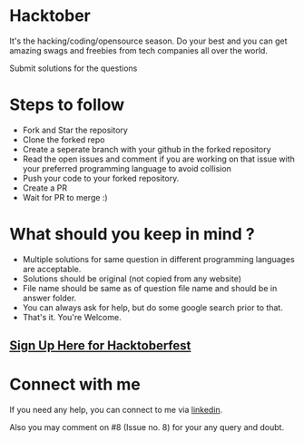 # Hacktober

It's the hacking/coding/opensource season. Do your best and you can get amazing swags and freebies from tech companies all over the world.

Submit solutions for the questions

# Steps to follow
* Fork and Star the repository
* Clone the forked repo
* Create a seperate branch with your github  in the forked repository
* Read the open issues and comment if you are working on that issue with your preferred programming language to avoid collision
* Push your code to your forked repository.
* Create a PR
* Wait for PR to merge :)

# What should you keep in mind ?
* Multiple solutions for same question in different programming languages are acceptable.
* Solutions should be original (not copied from any website)
* File name should be same as of question file name and should be in answer folder.
* You can always ask for help, but do some google search prior to that.
* That's it. You're Welcome.


## [Sign Up Here for Hacktoberfest](https://hacktoberfest.digitalocean.com)

# Connect with me
If you need any help, you can connect to me via [linkedin](https://linkedin.com/in/hmharshit).

Also you may comment on #8 (Issue no. 8) for your any query and doubt.
